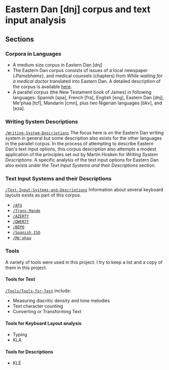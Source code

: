 # Eastern Dan [dnj] corpus and text input analysis

## Sections

### Corpora in Languages
 * A medium size corpus in Eastern Dan [dnj]
  * The Eastern Dan corpus consists of issues of a local newspaper (_˗Pamɛbhamɛ_), and medical counsels (chapters) from _While waiting for a medical doctor_ translated into Eastern Dan. A detailed description of the corpus is available [here](/Writing-System-Descriptions/Eastern-Dan/ReadMe.md).
 * A parallel corpus (the New Testament book of James) in following languages: Spanish [spa], French [fra], English [eng], Eastern Dan [dnj], Me'phaa [tcf], Mandarin [cmn], plus two Nigerian languages [bkv], and [eza].

### Writing System Descriptions
 [`/Writing-System-Descriptions`](/Writing-System-Descriptions) The focus here is on the Eastern Dan writing system in general but some description also exists for the other languages in the parallel corpus. In the process of attempting to describe Eastern Dan's text input options, this corpus description also attempts a modest application of the principles set out by Martin Hosken for _Writing System Descriptions_. A specific analysis of the text input options for Eastern Dan also exists under the _Text Input Systems and their Descriptions_ section.

### Text Input Systems and their Descriptions
[`/Text-Input-Systems-and-Descriptions`](/Text-Input-Systems-and-Descriptions) Information about several keyboard layouts exists as part of this corpus.
 * [`/AFU`](/Text-Input-Systems-and-Descriptions/AFU)
 * [`/Trans-Mande`](/Text-Input-Systems-and-Descriptions/Trans-Mande)
 * [`/AZERTY`](/Text-Input-Systems-and-Descriptions/AZERTY)
 * [`/QWERTY`](/Text-Input-Systems-and-Descriptions/QWERTY)
 * [`/BÉPO`](/Text-Input-Systems-and-Descriptions/BÉPO)
 * [`/Spanish ISO`](/Text-Input-Systems-and-Descriptions/Spanish)
 * [`/Me'phaa`](/Text-Input-Systems-and-Descriptions/Me'phaa)

### Tools
A variety of tools were used in this project. I try to keep a list and a copy of them in this project.  
#### Tools for Text
[`/Tools/Tools-for-Text`](/Tools/Tools-for-Text) include:
 * Measuring diacritic density and tone melodies
 * Text character counting
 * Converting or Transforming Text

#### Tools for Keyboard Layout analysis
* Typing
* KLA

#### Tools for Descriptions
* KLE
